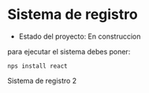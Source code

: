 <h1>Sistema de registro</h1>

- Estado del proyecto: En construccion

para ejecutar el sistema debes poner:

```nps install react```

Sistema de registro 2
